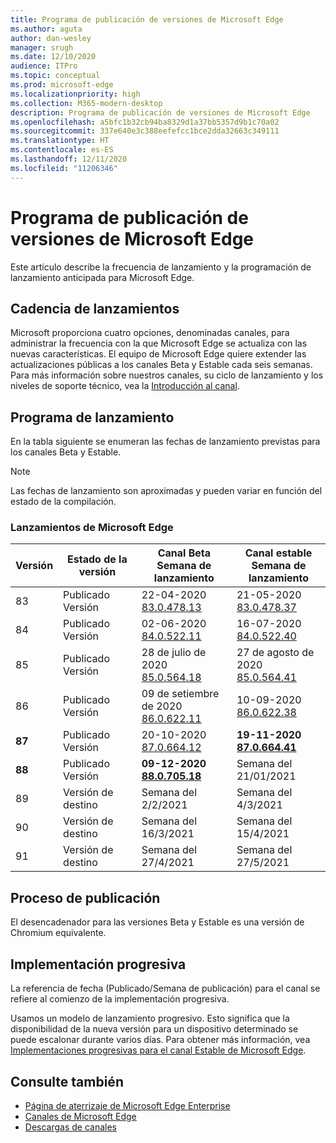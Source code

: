 ```yaml
---
title: Programa de publicación de versiones de Microsoft Edge
ms.author: aguta
author: dan-wesley
manager: srugh
ms.date: 12/10/2020
audience: ITPro
ms.topic: conceptual
ms.prod: microsoft-edge
ms.localizationpriority: high
ms.collection: M365-modern-desktop
description: Programa de publicación de versiones de Microsoft Edge
ms.openlocfilehash: a5bfc1b32cb94ba8329d1a37bb5357d9b1c70a02
ms.sourcegitcommit: 337e640e3c388eefefcc1bce2dda32663c349111
ms.translationtype: HT
ms.contentlocale: es-ES
ms.lasthandoff: 12/11/2020
ms.locfileid: "11206346"
---
```

# Programa de publicación de versiones de Microsoft Edge

Este artículo describe la frecuencia de lanzamiento y la programación de lanzamiento anticipada para Microsoft Edge.

## Cadencia de lanzamientos

Microsoft proporciona cuatro opciones, denominadas canales, para administrar la frecuencia con la que Microsoft Edge se actualiza con las nuevas características. El equipo de Microsoft Edge quiere extender las actualizaciones públicas a los canales Beta y Estable cada seis semanas. Para más información sobre nuestros canales, su ciclo de lanzamiento y los niveles de soporte técnico, vea la [Introducción al canal](https://docs.microsoft.com/DeployEdge/microsoft-edge-channels#channel-overview).

## Programa de lanzamiento

En la tabla siguiente se enumeran las fechas de lanzamiento previstas para los canales Beta y Estable.

> [!NOTE]
> Las fechas de lanzamiento son aproximadas y pueden variar en función del estado de la compilación.

### Lanzamientos de Microsoft Edge

| Versión | Estado de la versión | Canal Beta<br>Semana de lanzamiento | Canal estable<br>Semana de lanzamiento |
|---------|-----|------|--------|
| 83 | Publicado<br>Versión | 22-04-2020<br>[83.0.478.13](https://docs.microsoft.com/DeployEdge/microsoft-edge-relnote-beta-channel#version-83047813-april-22) | 21-05-2020<br> [83.0.478.37](https://docs.microsoft.com/DeployEdge/microsoft-edge-relnote-stable-channel#version-83047837-may-21) |
| 84 | Publicado<br>Versión | 02-06-2020<br>[84.0.522.11](https://docs.microsoft.com/DeployEdge/microsoft-edge-relnote-beta-channel#version-84052211-june-2) | 16-07-2020<br> [84.0.522.40](https://docs.microsoft.com/DeployEdge/microsoft-edge-relnote-stable-channel#version-84052240-july-16) |
| 85 | Publicado<br>Versión | 28 de julio de 2020<br>[85.0.564.18](https://docs.microsoft.com/DeployEdge/microsoft-edge-relnote-beta-channel#version-85056418-july-28)  | 27 de agosto de 2020<br>[85.0.564.41](https://docs.microsoft.com/DeployEdge/microsoft-edge-relnote-stable-channel#version-85056441-august-27) |
| 86 | Publicado<br>Versión | 09 de setiembre de 2020<br>[86.0.622.11](https://docs.microsoft.com/DeployEdge/microsoft-edge-relnote-beta-channel#version-86062211-september-9) | 10-09-2020<br>[86.0.622.38](https://docs.microsoft.com/deployedge/microsoft-edge-relnote-stable-channel#version-86062238-october-9) |
| **87** | Publicado<br>Versión | 20-10-2020<br>[87.0.664.12](https://docs.microsoft.com/deployedge/microsoft-edge-relnote-beta-channel#version-87066412--october-20) | **19-11-2020**<br>**[87.0.664.41](https://docs.microsoft.com/deployedge/microsoft-edge-relnote-stable-channel#version-87066441-november-19)** |
| **88** | Publicado<br>Versión | **09-12-2020**<br>**[88.0.705.18](https://docs.microsoft.com/deployedge/microsoft-edge-relnote-beta-channel#version-88070518-december-9)** | Semana del 21/01/2021 |
| 89 | Versión de destino | Semana del 2/2/2021 | Semana del 4/3/2021 |
| 90 | Versión de destino | Semana del 16/3/2021 | Semana del 15/4/2021 |
| 91 | Versión de destino | Semana del 27/4/2021 | Semana del 27/5/2021 |

## Proceso de publicación

El desencadenador para las versiones Beta y Estable es una versión de Chromium equivalente.

## Implementación progresiva

La referencia de fecha (Publicado/Semana de publicación) para el canal se refiere al comienzo de la implementación progresiva.

Usamos un modelo de lanzamiento progresivo. Esto significa que la disponibilidad de la nueva versión para un dispositivo determinado se puede escalonar durante varios días. Para obtener más información, vea [Implementaciones progresivas para el canal Estable de Microsoft Edge](microsoft-edge-update-progressive-rollout.md).

## Consulte también

- [Página de aterrizaje de Microsoft Edge Enterprise](https://aka.ms/EdgeEnterprise)
- [Canales de Microsoft Edge](microsoft-edge-channels.md)
- [Descargas de canales](https://www.microsoft.com/edge/business/download)